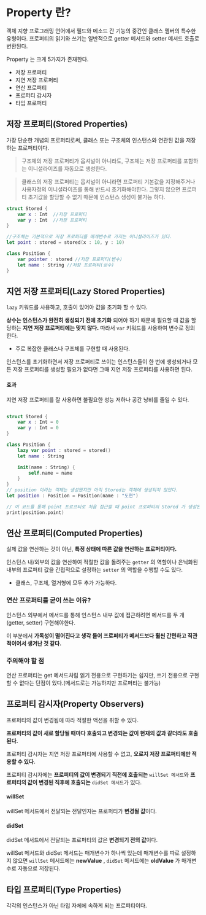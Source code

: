 # Property 란?
객체 지향 프로그래밍 언어에서 필드와 메소드 간 기능의 중간인 클래스 멤버의 특수한 유형이다. 프로퍼티의 읽기와 쓰기는 일반적으로 getter 메서드와 setter 메서드 호출로 변환된다.

Property 는 크게 5가지가 존재한다. 
- 저장 프로퍼티
- 지연 저장 프로퍼티
- 연산 프로퍼티
- 프로퍼티 감시자
- 타입 프로퍼티


## 저장 프로퍼티(Stored Properties)
가장 단순한 개념의 프로퍼티로써, 클래스 또는 구조체의 인스턴스와 연관된 값을 저장하는 프로퍼티이다.

> 구조체의 저장 프로퍼티가 옵셔널이 아니라도, 구조체는 저장 프로퍼티를 포함하는 이니셜라이즈를 자동으로 생성한다.

> 클래스의 저장 프로퍼티는 옵셔널이 아니라면 프로퍼티 기본값을 지정해주거나 사용자정의 이니셜라이즈를 통해 반드시 초기화해야한다. 그렇지 않으면 프로퍼티 초기값을 할당할 수 없기 때문에 인스턴스 생성이 불가능 하다.
```Swift
struct Stored {
    var x : Int  //저장 프로퍼티
    var y : Int  //저장 프로퍼티
}

//구조체는 기본적으로 저장 프로퍼티를 매개변수로 가지는 이니셜라이즈가 있다.
let point : stored = stored(x : 10, y : 10)

class Position {
    var pointer : stored //저장 프로퍼티(변수)
    let name : String //저장 프로퍼티(상수)
}

```

## 지연 저장 프로퍼티(Lazy Stored Properties)
```lazy``` 키워드를 사용하고, 호출이 있어야 값을 초기화 할 수 있다.

<b>상수는 인스턴스가 완전히 생성되기 전에 초기화</b> 되어야 하기 때문에 필요할 때 값을 할당하는 <b>지연 저장 프로퍼티에는 맞지 않다.</b> 따라서 ```var``` 키워드를 사용하여 변수로 정의한다.
- 주로 복잡한 클래스나 구조체를 구현할 때 사용된다.   

인스턴스를 초기화하면서 저장 프로퍼티로 쓰이는 인스턴스들이 한 번에 생성되거나 모든 저장 프로퍼티를 생성할 필요가 없다면 그때 지연 저장 프로퍼티를 사용하면 된다.

#### 효과
지연 저장 프로퍼티를 잘 사용하면 불필요한 성능 저하나 공간 낭비를 줄일 수 있다.     
```swift

struct Stored {
    var x : Int = 0
    var y : Int = 0
}

class Position {
    lazy var point : stored = stored()
    let name : String

    init(name : String) {
        self.name = name
    }
}
// position 이라는 객체는 생성됐지만 아직 Stored는 객체에 생성되지 않았다.
let position : Position = Position(name : "도현")

// 이 코드를 통해 point 프로프티로 처음 접근할 때 point 프로퍼티의 Stored 가 생성된다.
print(position.point)
```

## 연산 프로퍼티(Computed Properties)
실제 값을 연산하는 것이 아닌, <b>특정 상태에 따른 값을 연산하는 프로퍼티이다.</b>

인스턴스 내/외부의 값을 연산하여 적절한 값을 돌려주는 ```getter``` 의 역할이나 은닉화된 내부의 프로퍼티 값을 간접적으로 설정하는 ```setter``` 의 역할을 수행할 수도 있다.

- 클래스, 구조체, 열거형에 모두 추가 가능하다.

### 연산 프로퍼티를 굳이 쓰는 이유?
인스턴스 외부에서 메서드를 통해 인스턴스 내부 값에 접근하려면 메서드를 두 개(getter, setter) 구현해야한다.

이 부분에서 <b>가독성이 떨어진다고 생각 들어 프로퍼티가 메서드보다 훨씬 간편하고 직관적이어서 생겨난 것 같다.</b>

### 주의해야 할 점
연산 프로퍼티는 get 메서드처럼 읽기 전용으로 구현하기는 쉽지만, 쓰기 전용으로 구현할 수 없다는 단점이 있다.(메서드로는 가능하지만 프로퍼티는 불가능)

## 프로퍼티 감시자(Property Observers)
프로퍼티의 값이 변경됨에 따라 적절한 액션을 취할 수 있다.

<b>프로퍼티의 값이 새로 할당될 때마다 호출되고 변경되는 값이 현재의 값과 같더라도 호출된다.</b>

프로퍼티 감시자는 지연 저장 프로퍼티에 사용할 수 없고, <b>오로지 저장 프로퍼티에만 적용할 수 있다.</b>

프로퍼티 감시자에는 <b>프로퍼티의 값이 변경되기 직전에 호출되는</b> ```willSet 메서드```와 <b>프로퍼티의 값이 변경된 직후에 호출되는</b> ```didSet 메서드```가 있다.

#### willSet
willSet 메서드에서 전달되는 전달인자는 프로퍼티가 <b>변경될 값</b>이다.

#### didSet
didSet 메서드에서 전달되는 프로퍼티의 값은 <b>변경되기 전의 값</b>이다.


willSet 메서드와 didSet 메서드는 매개변수가 하나씩 있는데 매개변수를 따로 설정하지 않으면 ```willSet``` 메서드에는 <b>newValue</b> , ```didSet``` 메서드에는 <b>oldValue</b> 가 매개변수로 자동으로 저장된다.

## 타입 프로퍼티(Type Properties)
각각의 인스턴스가 아닌 타입 자체에 속하게 되는 프로퍼티이다.